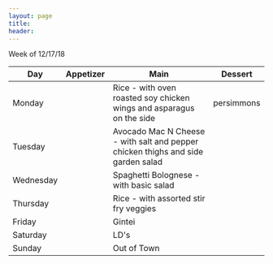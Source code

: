 ```yaml
---
layout: page
title:  
header: 
---
```


Week of 12/17/18

 | Day       | Appetizer | Main | Dessert |
 | --------- | --------- | ---- | ------- |
 | Monday    | | Rice - with oven roasted soy chicken wings and asparagus on the side | persimmons |
 | Tuesday   | | Avocado Mac N Cheese - with salt and pepper chicken thighs and side garden salad | |
 | Wednesday | | Spaghetti Bolognese - with basic salad| |
 | Thursday  | | Rice - with assorted stir fry veggies | |
 | Friday    | | Gintei | |
 | Saturday  | | LD's | |
 | Sunday    | | Out of Town | |


<!-- 
 | Day       | Appetizer | Main | Dessert |
 | --------- | --------- | ---- | ------- |
 | Monday    | | | |
 | Tuesday   | | | |
 | Wednesday | | | |
 | Thursday  | | | |
 | Friday    | | | |
 | Saturday  | | | |
 | Sunday    | | | |

Week of 12/10/18

 | Day       | Menu         |
 | --------- | ------------ |
 | Monday    | Pizza Chicago - Eddie Gaedel, Joliet Jake, The Fridge |
 | Tuesday   | Rice - with chicken in black bean sauce over bok choy |
 | Wednesday | Steak Fajitas - with mango guacamole, sour cream, shredded cheese, and white rice |
 | Thursday  | Miso Ramen - with napa cabbage, green onion, soft boiled egg, and basic salad |
 | Friday    | Twitch Holiday Party |
 | Saturday  | Somen on Ice - with ginger, green onion, and soy sauce |
 | Sunday    | Rice - with chicken in black bean sauce over napa cabbage|
--> 
